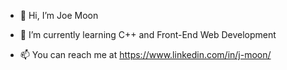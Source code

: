 - 👋 Hi, I’m Joe Moon
<!--- - 👀 I’m interested in ... --->
- 🌱 I’m currently learning C++ and Front-End Web Development
<!--- - 💞️ I’m looking to collaborate on ... --->
- 📫 You can reach me at https://www.linkedin.com/in/j-moon/

<!---
joemoon-0/joemoon-0 is a ✨ special ✨ repository because its `README.md` (this file) appears on your GitHub profile.
You can click the Preview link to take a look at your changes.
--->
